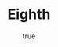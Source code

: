 ---
title: Eighth
description: Chelsea become the European Champion for the second time in their club history !!
img: https://i.natgeofe.com/n/57f411cd-dfe6-41a6-8d40-21ba583eccfb/lake-elsinore-california.jpg
alt: my first blog post

author:
  name: Space walker
  bio: All about Walker
  image: https://uploads-ssl.webflow.com/5fd119f0d386feb0ce425af0/5fd119f0d386fede1c425ce4_Author%20in%20Nando%20Blue.png
  
---